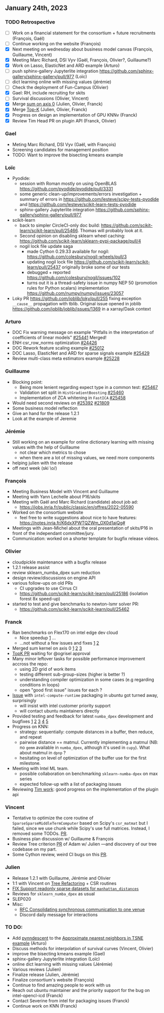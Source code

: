 ## January 24th, 2023

### TODO Retrospective

- [ ] Work on a financial statement for the consortium + future recruitments (François, Gaël)
- [ ] Continue working on the website (François)
- [x] Next meeting on wednesday about business model canvas (François, Guillaume, Vincent)
- [x] Meeting Marc Richard, DSI Vyv (Gaël, François, Olivier?, Guillaume?)
- [x] Work on Lasso, ElasticNet and ARD example (Arturo)
- [ ] push sphinx-gallery Jupyterlite integration https://github.com/sphinx-gallery/sphinx-gallery/pull/977 (Loïc)
- [ ] dict learning online with missing values (jérémie)
- [ ] Check the deployment of Fun-Campus (Olivier)
- [x] Gael: RH, include recruiting for skits
- [ ] Survival discussions (Olivier, Vincent)
- [x] Merge [sum on axis 0](https://github.com/soda-inria/sklearn-numba-dpex/pull/80) (Julien, Olivier, Franck)
- [x] Merge [Top-K](https://github.com/soda-inria/sklearn-numba-dpex/pull/81) (Julien, Olivier, Franck)
- [x] Progress on design an implementation of GPU KNNv (Franck)
- [x] Review Tim Head PR on plugin API (Franck, Olivier)

### Gael

- Meting Marc Richard, DSI Vyv (Gaël, with François)
- Screening candidates for management position
- TODO: Want to improve the bisecting kmeans example


### Loïc

- Pyodide: 
  + session with Roman mostly on using OpenBLAS https://github.com/pyodide/pyodide/pull/3331
  + some generic clean-up/improvements/errors investigation + summary of errors in
    https://github.com/lesteve/scipy-tests-pyodide and
    https://github.com/lesteve/scikit-learn-tests-pyodide
  + sphinx-gallery Jupyterlite integration
    https://github.com/sphinx-gallery/sphinx-gallery/pull/977
- scikit-learn
  + back to simpler CircleCI-only doc build: https://github.com/scikit-learn/scikit-learn/pull/25466. Thomas will probably look at it.
  + Second opinion on disabling sklearn wheel caching: https://github.com/scikit-learn/sklearn-pypi-package/pull/4
  + nogil lock file update saga
    + made Cython 0.29.33 available for nogil: https://github.com/colesbury/nogil-wheels/pull/3
    + updating nogil lock file https://github.com/scikit-learn/scikit-learn/pull/25437 originally broke some of our tests
    + debugged + reported https://github.com/colesbury/nogil/issues/102
    + turns out it is a thread-safety issue in numpy NEP 50 (promotion rules for Python scalars) implementation https://github.com/numpy/numpy/issues/23057 
- Loky PR https://github.com/joblib/loky/pull/255 fixing exception `__cause__` propagation
  with tblib. Original issue opened in joblib https://github.com/joblib/joblib/issues/1369 in a xarray/Dask context

### Arturo

- DOC Fix warning message on example "Pitfalls in the interpretation of coefficients of linear models" [#25441](https://github.com/scikit-learn/scikit-learn/pull/25441) Merged!
- ENH csr_row_norms optimization [#24426](https://github.com/scikit-learn/scikit-learn/pull/24426)
- DOC Rework feature scaling example [#25012](https://github.com/scikit-learn/scikit-learn/pull/25012)
- DOC Lasso, ElasticNet and ARD for sparse signals example [#25429](https://github.com/scikit-learn/scikit-learn/pull/25429)
- Review multi-class meta estimators example [#25228](https://github.com/scikit-learn/scikit-learn/pull/25228)

### Guillaume

- Blocking point:
     - Being more lenient regarding expect type in a common test: [#25467](https://github.com/scikit-learn/scikit-learn/issues/25467)
     - Validation set split in `HistGradientBoosting` [#25460](https://github.com/scikit-learn/scikit-learn/issues/25460)
     - Implementation of ZCA whitening in `FastICA` [#25458](https://github.com/scikit-learn/scikit-learn/pull/25458)
- Would need second reviews on [#25392](https://github.com/scikit-learn/scikit-learn/pull/25392) [#21809](https://github.com/scikit-learn/scikit-learn/pull/21809)
- Some business model reflection
- Give an hand for the release 1.2.1
- Look at the example of Jeremie

### Jérémie

- Still working on an example for online dictionary learning with missing values with the help of Guillaume
  - not clear which metrics to chose
  - when there are a lot of missing values, we need more components
- helping julien with the release
- off next week (ski \o/)

### François

- Meeting Business Model with Vincent and Guillaume
- Meeting with Yann Lechelle about P16/skits
- Meeting with Gaël and Marc Richard (candidate) about job ad:
    - https://jobs.inria.fr/public/classic/en/offres/2022-05590
- Worked on the consortium website
    - feel free to write suggestions about nice to have features: https://notes.inria.fr/K6dxXPWTQZWm_OX0d1ajQg#
- Meetings with Jean-Michel about the oral presentation of skits/P16 in front of the independant committee/jury. 
- Communication: worked on a shorter template for bugfix release videos.

### Olivier

- cloudpickle maintenance with a bugfix release
- 1.2.1 release assist
- review sklearn_numba_dpex sum reduction
- design review/discussions on engine API
- various follow-ups on old PRs
    - CI upgrades to use Cirrus CI
    - https://github.com/scikit-learn/scikit-learn/pull/25186 (isolation forest 8x speed-up)
- started to test and give benchmarks to newton-lsmr solver PR:
    - https://github.com/scikit-learn/scikit-learn/pull/25462

### Franck

- Ran benchmarks on Flex170 on intel edge dev cloud
	+ Nice speedup [1](https://github.com/soda-inria/sklearn-numba-dpex/pull/75#issuecomment-1385691164) ...
	+ ...not without a few issues and fixes [1](https://github.com/soda-inria/sklearn-numba-dpex/pull/85) [2](https://github.com/IntelPython/dpctl/issues/1036)
- Merged sum kernel on axis 0 [1](https://github.com/soda-inria/sklearn-numba-dpex/pull/80) [2](https://github.com/soda-inria/sklearn-numba-dpex/pull/87) [3](https://github.com/soda-inria/sklearn-numba-dpex/pull/86) 
- [TopK PR](https://github.com/soda-inria/sklearn-numba-dpex/pull/81) waiting for @ogrisel approval
- Many minor leftover tasks for possible performance improvement accross the repo:
	+ using 2D grid of work items
	+ testing different sub-group-sizes (higher is better ?)
	+ understanding compiler optimization in some cases (e.g regarding conditions in loops)
	+ open "good first issue" issues for each ?
- [Issue](https://github.com/intel/compute-runtime/issues/588) with `intel-compute-runtime` packaging in ubuntu got turned away, surprisingly
    - will insist with intel customer priority support
    - will contact ubuntu maintainers directly
- Provided testing and feedback for latest `numba_dpex` development and bugfixes [1](https://github.com/IntelPython/numba-dpex/issues/886) [2](https://github.com/IntelPython/numba-dpex/issues/868) [3](https://github.com/IntelPython/numba-dpex/issues/865) [4](https://github.com/IntelPython/numba-dpex/issues/816) [5](https://github.com/IntelPython/numba-dpex/issues/867)
- Progress on KNN:
	+ strategy: sequentially: compute distances in a buffer, then reduce, and repeat
	+ pairwise distance == matmul. Currently implementing a matmul (NB: no `gemm` available in `numba_dpex`, although it's used in `cupy`). What about matmul in `dpnp` ?
	+ hesitating on level of optimization of the buffer use for the first milestone.
- Meeting with Intel ML team.
	+ possible collaboration on benchmarking `sklearn-numba-dpex` on max series
	+ expected follow-up with a list of packaging issues
- Reviewing [Tim work](https://github.com/ogrisel/scikit-learn/pull/13): good progress on the implementation of the plugin api 


### Vincent

- Tentative to optimize the core routine of `SparseSparseMiddleTermComputer` based on Scipy's `csr_matmat` but I failed, since we use chunk while Scipy's use full matrices. Instead, I removed some TODOs. [PR](https://github.com/scikit-learn/scikit-learn/pull/25449).
- Business plan discussion w/ Guillaume & François
- Review Tree criterion [PR](https://github.com/scikit-learn/scikit-learn/pull/24678) of Adam w/ Julien —and discovery of our tree codebase on my part.
- Some Cython review, weird CI bugs on this [PR](https://github.com/scikit-learn/scikit-learn/pull/25415?notification_referrer_id=NT_kwDOARs1grM1MzQ3OTE5NDY3OjE4NTYwMzg2&notifications_query=reason%3Amention).


### Julien

- Release 1.2.1 with Guillaume, Jérémie and Olivier
- 1:1 with Vincent on [Tree Refactoring](https://github.com/scikit-learn/scikit-learn/issues?q=is%3Aissue+is%3Aopen+sort%3Aupdated-desc+author%3Aadam2392+) + CSR routines
- [FIX Support readonly sparse datasets for `manhattan_distances`](https://github.com/scikit-learn/scikit-learn/pull/25432)
- Reviews for `sklearn_numba_dpex` as usual
- SLEP020
- Misc:
    - [RFC Consolidating synchronous communication to one venue](https://github.com/scikit-learn/scikit-learn/issues/25068)
    - Discord daily message for interactions


### TO DO:

- Add [pynndescent](https://pynndescent.readthedocs.io/en/latest/pynndescent_in_pipelines.html) to the [Approximate nearest neighbors in TSNE example](https://scikit-learn.org/stable/auto_examples/neighbors/approximate_nearest_neighbors.html) (Arturo)
- Discuss methods for interpolation of survival curves (Vincent, Olivier)
- improve the bisecting kmeans example (Gael)
- sphinx-gallery Jupyterlite integration (Loïc)
- online dict learning with missing values (Jérémie)
- Various reviews (Julien)
- Finalize release (Julien, Jérémie)
- Finalize consortium's website (François)
- Continue to find amazing people to work with us
- Reach out ubuntu maintainer and the priority support for the bug on intel-opencl-icd (Franck) 
- Contact Severine from intel for packaging issues (Franck)
- Continue work on KNN (Franck)
